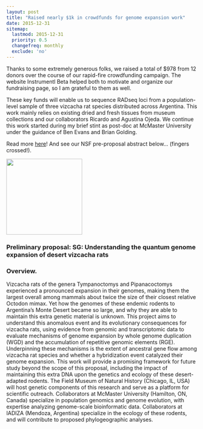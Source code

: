 ```yaml
---
layout: post
title: "Raised nearly $1k in crowdfunds for genome expansion work"
date: 2015-12-31
sitemap:
  lastmod: 2015-12-31
  priority: 0.5
  changefreq: monthly
  exclude: 'no'
---
```


Thanks to some extremely generous folks, we raised a total of $978 from 12 donors over the course of our rapid-fire crowdfunding campaign.  The website Instrumentl Beta helped both to motivate and organize our fundraising page, so I am grateful to them as well.

These key funds will enable us to sequence RADseq loci from a population-level sample of three vizcacha rat species distributed across Argentina.  This work mainly relies on existing dried and fresh tissues from museum collections and our collaborators Ricardo and Agustina Ojeda.  We continue this work started during my brief stint as post-doc at McMaster University under the guidance of Ben Evans and Brian Golding.

Read more [here](https://www.instrumentl.com/campaigns/super-sized-genomes-desert-vizcacha-rats/)!  And see our NSF pre-proposal abstract below... (fingers crossed!).

<img src="http://n8upham.github.io/images/Mamm-genomeSize__forNSF2_caption.jpg" height="200" />

<h3>Preliminary proposal: SG: Understanding the quantum genome expansion of desert vizcacha rats</h3>

<h3>Overview. </h3>
Vizcacha rats of the genera Tympanoctomys and Pipanacoctomys experienced a pronounced expansion in their genomes, making them the largest overall among mammals about twice the size of their closest relative Octodon mimax. Yet how the genomes of these endemic rodents to Argentina’s Monte Desert became so large, and why they are able to maintain this extra genetic material is unknown. This project aims to understand this anomalous event and its evolutionary consequences for vizcacha rats, using evidence from genomic and transcriptomic data to evaluate mechanisms of genome expansion by whole genome duplication (WGD) and the accumulation of repetitive genomic elements (RGE). Underpinning these mechanisms is the extent of ancestral gene flow among vizcacha rat species and whether a hybridization event catalyzed their genome expansion. This work will provide a promising framework for future study beyond the scope of this proposal, including the impact of maintaining this extra DNA upon the genetics and ecology of these desert-adapted rodents. The Field Museum of Natural History (Chicago, IL, USA) will host genetic components of this research and serve as a platform for scientific outreach. Collaborators at McMaster University (Hamilton, ON, Canada) specialize in population genomics and genome evolution, with expertise analyzing genome-scale bioinformatic data. Collaborators at IADIZA (Mendoza, Argentina) specialize in the ecology of these rodents, and will contribute to proposed phylogeographic analyses. 
